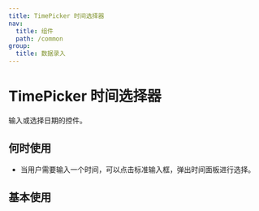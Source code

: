 ```yaml
---
title: TimePicker 时间选择器
nav:
  title: 组件
  path: /common
group:
  title: 数据录入
---
```


# TimePicker 时间选择器

输入或选择日期的控件。

## 何时使用

- 当用户需要输入一个时间，可以点击标准输入框，弹出时间面板进行选择。

## 基本使用

<code src="./demos/index1.tsx" />

<API />
